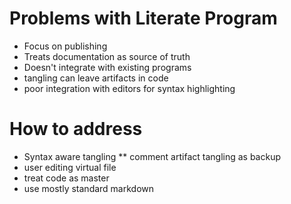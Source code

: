 
# Problems with Literate Program

* Focus on publishing
* Treats documentation as source of truth
* Doesn't integrate with existing programs
* tangling can leave artifacts in code
* poor integration with editors for syntax highlighting

# How to address

* Syntax aware tangling
** comment artifact tangling as backup
* user editing virtual file
* treat code as master
* use mostly standard markdown

